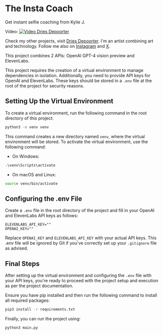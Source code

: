 
# The Insta Coach
Get instant selfie coaching from Kylie J.

Video: 
[![Video Dries Depoorter](https://img.youtube.com/vi/UjiFmRX6A9k/0.jpg)](https://www.youtube.com/watch?v=UjiFmRX6A9k)

Check my other projects, visit [Dries Depoorter](https://driesdepoorter.be).
I'm an artist combining art and technology. Follow me also on [Instagram](https://instagram.com/driesdepoorter) and [X](https://twitter.com/driesdepoorter).

This project combines 2 APIs: OpenAI GPT-4 vision preview and ElevenLabs.

This project requires the creation of a virtual environment to manage dependencies in isolation. Additionally, you need to provide API keys for OpenAI and ElevenLabs. These keys should be stored in a `.env` file at the root of the project for security reasons.

## Setting Up the Virtual Environment

To create a virtual environment, run the following command in the root directory of this project:

```bash
python3 -m venv venv
```

This command creates a new directory named `venv`, where the virtual environment will be stored. To activate the virtual environment, use the following command:

- On Windows:
```cmd
.\venv\Scripts\activate
```

- On macOS and Linux:
```bash
source venv/bin/activate
```

## Configuring the .env File

Create a `.env` file in the root directory of the project and fill in your OpenAI and ElevenLabs API keys as follows:

```env
ELEVENLABS_API_KEY=""
OPENAI_KEY=""
```

Replace `OPENAI_KEY` and `ELEVENLABS_API_KEY` with your actual API keys. This .env file will be ignored by Git if you've correctly set up your `.gitignore` file as advised.

## Final Steps

After setting up the virtual environment and configuring the `.env` file with your API keys, you're ready to proceed with the project setup and execution as per the project documentation.

Ensure you have pip installed and then run the following command to install all required packages:

```bash
pip3 install -r requirements.txt
```

Finally, you can run the project using:

```bash
python3 main.py
```
